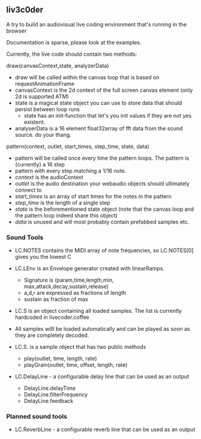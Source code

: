 ## liv3c0der

A try to build an audiovisual live coding environment that's running in the browser

Documentation is sparse, please look at the examples.

Currently, the live code should contain two methods:

draw(canvasContext,state, analyzerData)
* draw will be called within the canvas loop that is based on requestAnimationFrame
* canvasContext is the 2d context of the full screen canvas element (only 2d is supported ATM)
* state is a magical state object you can use to store data that should persist between loop runs
  * state has an init-function that let's you init values if they are not yes existent.
* analyserData is a 16 element float32array of fft data from the sound source. do your thang.

pattern(context, outlet, start_times, step_time, state, data)
* pattern will be called once every time the pattern loops. The pattern is (currently) a 16 step
* pattern with every step matching a 1/16 note.
* *context* is the audioContext
* *outlet* is the audio destination your webaudio objects should ultimately connect to
* *start_times* is an array of start times for the notes in the pattern
* *step_time* is the length of a single step
* *state* is the beforementioned state object (note that the canvas loop and the pattern loop indeed share this object)
* *data* is unused and will most probably contain prefabbed samples etc.


### Sound Tools

* LC.NOTES contains the MIDI array of note frequencies, so LC.NOTES[0] gives you the lowest C
* LC.LEnv is an Envelope generator created with linearRamps.
  * Signature is (param,time,length,min, max,attack,decay,sustain,release)
  * a,d,r are expressed as fractions of length
  * sustain as fraction of max

* LC.S is an object containing all loaded samples. The list is currently hardcoded in livecoder.coffee
* All samples willl be loaded automatically and can be played as soon as they are completely decoded.
* LC.S.<samplename> is a sample object that has two public methods
  * play(outlet, time, length, rate)
  * playGrain(outlet, time, offset, length, rate)
* LC.DelayLine - a configurable delay line that can be used as an output
  * DelayLine.delayTime
  * DelayLine.filterFrequency
  * DelayLine.feedback


### Planned sound tools


* LC.ReverbLine - a configurable reverb line that can be used as an output

